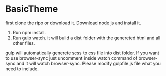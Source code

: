 # BasicTheme

first clone the ripo or download it.
Download node js and install it.

1. Run npm install.
2. Run gulp watch.
it will build a dist folder with the genereted html and all other files.

gulp will automatically generete scss to css file into dist folder. If you want to use browser-sync just uncomment inside watch command of browser-sync and it will watch browser-sync.
Please modify gulpfile.js file what you need to include.